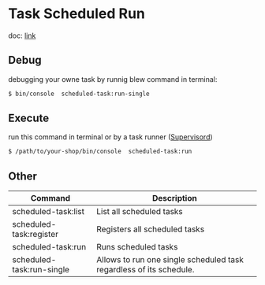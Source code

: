 # Task Scheduled Run

doc: [link](https://developer.shopware.com/docs/guides/plugins/plugins/plugin-fundamentals/add-scheduled-task.html)



## Debug
debugging your owne task by runnig blew command in terminal:
```bash
$ bin/console  scheduled-task:run-single
```

## Execute
run this command in terminal or by a task runner ([Supervisord](https://supervisord.org/))
```bash
$ /path/to/your-shop/bin/console  scheduled-task:run
```

## Other 
|  Command | Description|
|----------|------------|
|  scheduled-task:list        |List all scheduled tasks|
|  scheduled-task:register    |Registers all scheduled tasks|
|  scheduled-task:run         |Runs scheduled tasks|
|  scheduled-task:run-single  |Allows to run one single scheduled task regardless of its schedule.|
